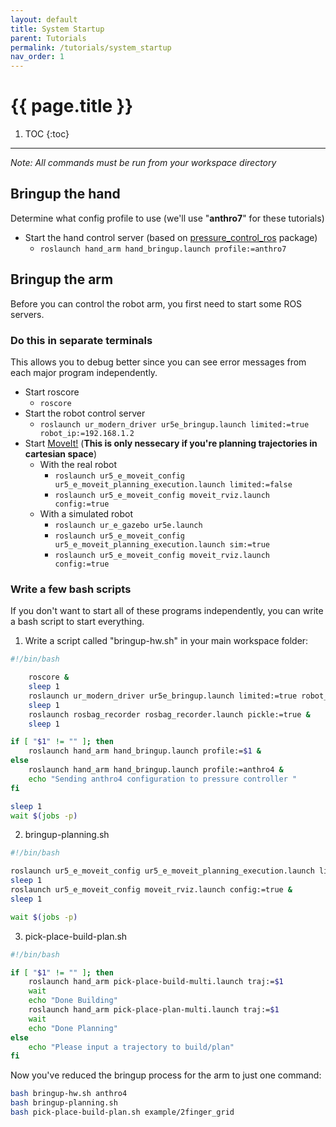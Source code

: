 ```yaml
---
layout: default
title: System Startup
parent: Tutorials
permalink: /tutorials/system_startup
nav_order: 1
---
```


# {{ page.title }}

1. TOC
{:toc}

---

_Note: All commands must be run from your workspace directory_

## Bringup the hand
Determine what config profile to use (we'll use "**anthro7**" for these tutorials)

- Start the hand control server (based on [pressure_control_ros](https://github.com/cbteeple/pressure_control_cbt) package)
    - `roslaunch hand_arm hand_bringup.launch profile:=anthro7`



## Bringup the arm
Before you can control the robot arm, you first need to start some ROS servers.

### Do this in separate terminals
This allows you to debug better since you can see error messages from each major program independently.
- Start roscore
    - `roscore`
- Start the robot control server
    - `roslaunch ur_modern_driver ur5e_bringup.launch limited:=true robot_ip:=192.168.1.2`
- Start [MoveIt!](http://docs.ros.org/kinetic/api/moveit_tutorials/html/index.html) (**This is only nessecary if you're planning trajectories in cartesian space**)
    - With the real robot
        - `roslaunch ur5_e_moveit_config ur5_e_moveit_planning_execution.launch limited:=false`
        - `roslaunch ur5_e_moveit_config moveit_rviz.launch config:=true `
    - With a simulated robot
        - `roslaunch ur_e_gazebo ur5e.launch`
        - `roslaunch ur5_e_moveit_config ur5_e_moveit_planning_execution.launch sim:=true`
        - `roslaunch ur5_e_moveit_config moveit_rviz.launch config:=true`

### Write a few bash scripts
If you don't want to start all of these programs independently, you can write a bash script to start everything.

1. Write a script called "bringup-hw.sh" in your main workspace folder:

```bash
#!/bin/bash

    roscore &
	sleep 1
	roslaunch ur_modern_driver ur5e_bringup.launch limited:=true robot_ip:=192.168.1.2 &
	sleep 1
	roslaunch rosbag_recorder rosbag_recorder.launch pickle:=true &
	sleep 1

if [ "$1" != "" ]; then
	roslaunch hand_arm hand_bringup.launch profile:=$1 &
else
    roslaunch hand_arm hand_bringup.launch profile:=anthro4 &
    echo "Sending anthro4 configuration to pressure controller "
fi

sleep 1
wait $(jobs -p)
```

2. bringup-planning.sh

```bash
#!/bin/bash

roslaunch ur5_e_moveit_config ur5_e_moveit_planning_execution.launch limited:=false &
sleep 1
roslaunch ur5_e_moveit_config moveit_rviz.launch config:=true &
sleep 1

wait $(jobs -p)
```




3. pick-place-build-plan.sh

```bash
#!/bin/bash

if [ "$1" != "" ]; then
	roslaunch hand_arm pick-place-build-multi.launch traj:=$1
	wait
	echo "Done Building"
	roslaunch hand_arm pick-place-plan-multi.launch traj:=$1
	wait
	echo "Done Planning"
else
    echo "Please input a trajectory to build/plan"
fi
```

Now you've reduced the bringup process for the arm to just one command:

```bash
bash bringup-hw.sh anthro4
bash bringup-planning.sh
bash pick-place-build-plan.sh example/2finger_grid
```




